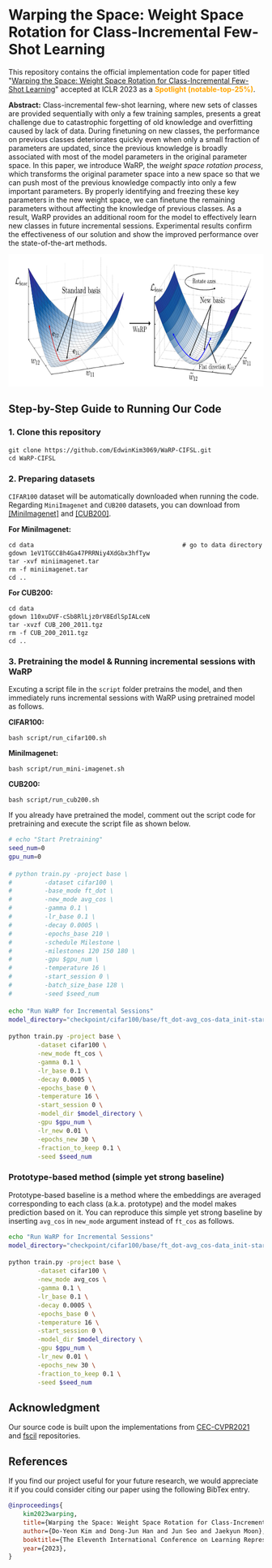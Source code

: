 # Warping the Space: Weight Space Rotation for Class-Incremental Few-Shot Learning


This repository contains the official implementation code for paper titled "[Warping the Space: Weight Space Rotation for Class-Incremental Few-Shot Learning](https://openreview.net/forum?id=kPLzOfPfA2l)" accepted at ICLR 2023 as a <span style="color:orange">**Spotlight (notable-top-25%)**</span>.

**Abstract:**
Class-incremental few-shot learning, where new sets of classes are provided sequentially with only a few training samples, presents a great challenge due to catastrophic forgetting of old knowledge and overfitting caused by lack of data. During finetuning on new classes, the performance on previous classes deteriorates quickly even when only a small fraction of parameters are updated, since the previous knowledge is broadly associated with most of the model parameters in the original parameter space. In this paper, we introduce WaRP, the *weight space rotation process*, which transforms the original parameter space into a new space so that we can push most of the previous knowledge compactly into only a few important parameters. By properly identifying and freezing these key parameters in the new weight space, we can finetune the remaining parameters without affecting the knowledge of previous classes. As a result, WaRP provides an additional room for the model to effectively learn new classes in future incremental sessions. Experimental results confirm the effectiveness of our solution and show the improved performance over the state-of-the-art methods.

<img src='image.png' width='750' height='260'>

## Step-by-Step Guide to Running Our Code


### 1. Clone this repository
```
git clone https://github.com/EdwinKim3069/WaRP-CIFSL.git
cd WaRP-CIFSL
```

### 2. Preparing datasets

``CIFAR100`` dataset will be automatically downloaded when running the code. Regarding ``MiniImagenet`` and ``CUB200`` datasets, you can download from [[MiniImagenet]](https://drive.google.com/file/d/1eV1TGCC8h4Ga47PRRNiy4XdGbx3hfTyw/view?usp=drive_link) and [[CUB200]](https://drive.google.com/file/d/110xuDVF-cSb8RlLjz0rV8EdlSpIALceN/view?usp=drive_link). 

**For MiniImagenet:**
```
cd data                                         # go to data directory
gdown 1eV1TGCC8h4Ga47PRRNiy4XdGbx3hfTyw
tar -xvf miniimagenet.tar
rm -f miniimagenet.tar
cd ..
```


**For CUB200:**
```
cd data                                       
gdown 110xuDVF-cSb8RlLjz0rV8EdlSpIALceN
tar -xvzf CUB_200_2011.tgz
rm -f CUB_200_2011.tgz
cd ..
```

### 3. Pretraining the model & Running incremental sessions with WaRP

Excuting a script file in the ``script`` folder pretrains the model, and then immediately runs incremental sessions with WaRP using pretrained model as follows.

**CIFAR100:**
```
bash script/run_cifar100.sh
```

**MiniImagenet:**
```
bash script/run_mini-imagenet.sh
```

**CUB200:**
```
bash script/run_cub200.sh 
```


If you already have pretrained the model, comment out the script code for pretraining and execute the script file as shown below.


```bash
# echo "Start Pretraining"
seed_num=0
gpu_num=0

# python train.py -project base \
#         -dataset cifar100 \
#         -base_mode ft_dot \
#         -new_mode avg_cos \
#         -gamma 0.1 \
#         -lr_base 0.1 \
#         -decay 0.0005 \
#         -epochs_base 210 \
#         -schedule Milestone \
#         -milestones 120 150 180 \
#         -gpu $gpu_num \
#         -temperature 16 \
#         -start_session 0 \
#         -batch_size_base 128 \
#         -seed $seed_num

echo "Run WaRP for Incremental Sessions"
model_directory="checkpoint/cifar100/base/ft_dot-avg_cos-data_init-start_0/Epo_210-Lr_0.1000-MS_120_150_180-Gam_0.10-Bs_128-Mom_0.90-Wd_0.00050-seed_$seed_num-T_16.00/session0_last_epoch.pth"

python train.py -project base \
        -dataset cifar100 \
        -new_mode ft_cos \
        -gamma 0.1 \
        -lr_base 0.1 \
        -decay 0.0005 \
        -epochs_base 0 \
        -temperature 16 \
        -start_session 0 \
        -model_dir $model_directory \
        -gpu $gpu_num \
        -lr_new 0.01 \
        -epochs_new 30 \
        -fraction_to_keep 0.1 \
        -seed $seed_num
```

### Prototype-based method (simple yet strong baseline)

Prototype-based baseline is a method where the embeddings are averaged corresponding to each class (a.k.a. prototype) and the model makes prediction based on it. You can reproduce this simple yet strong baseline by inserting ``avg_cos`` in ``new_mode`` argument instead of ``ft_cos`` as follows.

```bash
echo "Run WaRP for Incremental Sessions"
model_directory="checkpoint/cifar100/base/ft_dot-avg_cos-data_init-start_0/Epo_210-Lr_0.1000-MS_120_150_180-Gam_0.10-Bs_128-Mom_0.90-Wd_0.00050-seed_$seed_num-T_16.00/session0_last_epoch.pth"

python train.py -project base \
        -dataset cifar100 \
        -new_mode avg_cos \
        -gamma 0.1 \
        -lr_base 0.1 \
        -decay 0.0005 \
        -epochs_base 0 \
        -temperature 16 \
        -start_session 0 \
        -model_dir $model_directory \
        -gpu $gpu_num \
        -lr_new 0.01 \
        -epochs_new 30 \
        -fraction_to_keep 0.1 \
        -seed $seed_num
```





## Acknowledgment

Our source code is built upon the implementations from [CEC-CVPR2021](https://github.com/icoz69/CEC-CVPR2021) and [fscil](https://github.com/xyutao/fscil) repositories.


## References

If you find our project useful for your future research, we would appreciate it if you could consider citing our paper using the following BibTex entry.
```BibTeX
@inproceedings{
    kim2023warping,
    title={Warping the Space: Weight Space Rotation for Class-Incremental Few-Shot Learning},
    author={Do-Yeon Kim and Dong-Jun Han and Jun Seo and Jaekyun Moon},
    booktitle={The Eleventh International Conference on Learning Representations},
    year={2023},
}
```
